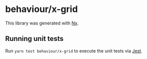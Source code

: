 # behaviour/x-grid

This library was generated with [Nx](https://nx.dev).

## Running unit tests

Run `yarn test behaviour/x-grid` to execute the unit tests via [Jest](https://jestjs.io).
